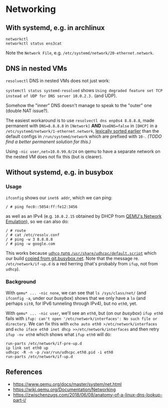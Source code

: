 # Networking

## With systemd, e.g. in archlinux

    networkctl
    networkctl status ens3cat

Note the `Network File`, e.g. `/etc/systemd/network/20-ethernet.network`.


## DNS in nested VMs

`resolvectl` DNS in nested VMs does not just work:

`systemctl status systemd-resolved` shows `Using degraded feature set TCP instead of UDP for DNS server 10.0.2.3.` (and UDP).

Somehow the "inner" DNS doesn't manage to speak to the "outer" one (double NAT issue?).

The easiest workaround is to use `resolvectl dns enp0s4 8.8.8.8`, made permanent with `DNS=8.8.8.8` in `[Network]` **AND** `UseDNS=false` in `[DHCP]` in a `/etc/systemd/network/1-ethernet.network`,  [lexically sorted earlier](https://superuser.com/a/1354974/66965) than the default configs in `/run/systemd/network` which are prefixed with `10-`.  _(TODO find a better permanent solution for this.)_

Using `-nic user,net=10.0.99.0/24` on qemu to have a separate network on the nested VM does not fix this (but is clearer).


## Without systemd, e.g. in busybox

### Usage

`ifconfig` shows our `inet6 addr`, which we can ping:

    / # ping fec0::5054:ff:fe12:3456

as well as an IPv4 (e.g. `10.0.2.15` obtained by DHCP from
[QEMU's Network Emulation](https://www.qemu.org/docs/master/system/net.html)), so we can also do:

    / # route
    / # cat /etc/resolv.conf
    / # ping -w 3 8.8.8.8
    / # ping -w google.com

This works because [`udhcp` runs `/usr/share/udhcpc/default.script`](https://udhcp.busybox.net/README.udhcpc)
which our build [copied from git.busybox.net](https://git.busybox.net/busybox/plain/examples/udhcp/simple.script).
Note that the message re. `/etc/network/if-up.d` is a red herring (that's probably from `ifup`, not from `udhcp`).


### Background

With `qemu* ... -nic none`, we can see that `ls /sys/class/net/`
(and `ifconfig -a`, under our _busybox_) shows that we only have a `lo`
(and perhaps `sit0`, for IPv6 tunneling through IPv4), but no `eth0`, yet.

With `qemu* ... -nic user`, we'll see an `eth0`, but (on our _busybox_)
`ifup eth0` fails with `ifup: can't open '/etc/network/interfaces': No such file or directory`.
We can fix this with `echo auto eth0 >/etc/network/interfaces` and `echo iface eth0 inet dhcp >>/etc/network/interfaces` and then retry `ifup -nv eth0` which shows what `ifup eth0` will do:

    run-parts /etc/network/if-pre-up.d
    ip link set eth0 up
    udhcpc -R -n -p /var/run/udhcpc.eth0.pid -i eth0
    run-parts /etc/network/if-up.d


## References

* https://www.qemu.org/docs/master/system/net.html
* https://wiki.qemu.org/Documentation/Networking
* https://zwischenzugs.com/2018/06/08/anatomy-of-a-linux-dns-lookup-part-i/
